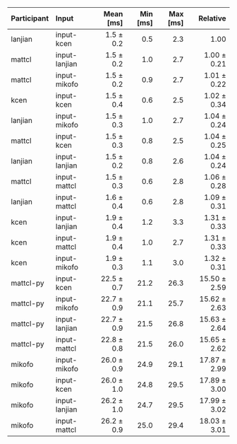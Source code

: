 | Participant | Input | Mean [ms] | Min [ms] | Max [ms] | Relative |
|:---|:---|---:|---:|---:|---:|
| lanjian | input-kcen | 1.5 ± 0.2 | 0.5 | 2.3 | 1.00 |
| mattcl | input-lanjian | 1.5 ± 0.2 | 1.0 | 2.7 | 1.00 ± 0.21 |
| mattcl | input-mikofo | 1.5 ± 0.2 | 0.9 | 2.7 | 1.01 ± 0.22 |
| kcen | input-kcen | 1.5 ± 0.4 | 0.6 | 2.5 | 1.02 ± 0.34 |
| lanjian | input-mikofo | 1.5 ± 0.3 | 1.0 | 2.7 | 1.04 ± 0.24 |
| mattcl | input-kcen | 1.5 ± 0.3 | 0.8 | 2.5 | 1.04 ± 0.25 |
| lanjian | input-lanjian | 1.5 ± 0.2 | 0.8 | 2.6 | 1.04 ± 0.24 |
| mattcl | input-mattcl | 1.5 ± 0.3 | 0.6 | 2.8 | 1.06 ± 0.28 |
| lanjian | input-mattcl | 1.6 ± 0.4 | 0.6 | 2.8 | 1.09 ± 0.31 |
| kcen | input-lanjian | 1.9 ± 0.4 | 1.2 | 3.3 | 1.31 ± 0.33 |
| kcen | input-mattcl | 1.9 ± 0.4 | 1.0 | 2.7 | 1.31 ± 0.33 |
| kcen | input-mikofo | 1.9 ± 0.3 | 1.1 | 3.0 | 1.32 ± 0.31 |
| mattcl-py | input-kcen | 22.5 ± 0.7 | 21.2 | 26.3 | 15.50 ± 2.59 |
| mattcl-py | input-mikofo | 22.7 ± 0.9 | 21.1 | 25.7 | 15.62 ± 2.63 |
| mattcl-py | input-lanjian | 22.7 ± 0.9 | 21.5 | 26.8 | 15.63 ± 2.64 |
| mattcl-py | input-mattcl | 22.8 ± 0.8 | 21.5 | 26.0 | 15.65 ± 2.62 |
| mikofo | input-mikofo | 26.0 ± 0.9 | 24.9 | 29.1 | 17.87 ± 2.99 |
| mikofo | input-kcen | 26.0 ± 1.0 | 24.8 | 29.5 | 17.89 ± 3.00 |
| mikofo | input-lanjian | 26.2 ± 1.0 | 24.7 | 29.5 | 17.99 ± 3.02 |
| mikofo | input-mattcl | 26.2 ± 0.9 | 25.0 | 29.4 | 18.03 ± 3.01 |
